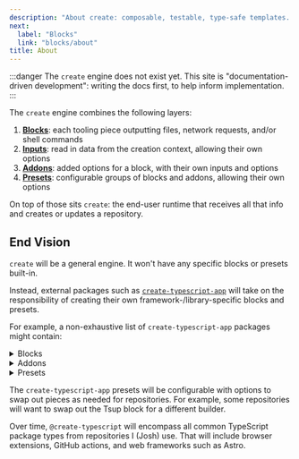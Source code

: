 ```yaml
---
description: "About create: composable, testable, type-safe templates. 💝"
next:
  label: "Blocks"
  link: "blocks/about"
title: About
---
```


:::danger
The `create` engine does not exist yet.
This site is "documentation-driven development": writing the docs first, to help inform implementation.
:::

The `create` engine combines the following layers:

1. **[Blocks](./blocks/about)**: each tooling piece outputting files, network requests, and/or shell commands
2. **[Inputs](./inputs/about)**: read in data from the creation context, allowing their own options
3. **[Addons](./addons/about)**: added options for a block, with their own inputs and options
4. **[Presets](./presets/about)**: configurable groups of blocks and addons, allowing their own options

On top of those sits `create`: the end-user runtime that receives all that info and creates or updates a repository.

## End Vision

`create` will be a general engine.
It won't have any specific blocks or presets built-in.

Instead, external packages such as [`create-typescript-app`](https://github.com/JoshuaKGoldberg/create-typescript-app) will take on the responsibility of creating their own framework-/library-specific blocks and presets.

For example, a non-exhaustive list of `create-typescript-app` packages might contain:

<details>
<summary>Blocks</summary>

- `@create-typescript/block-all-contributors`
- `@create-typescript/block-compliance`
- `@create-typescript/block-contributing`
- `@create-typescript/block-cspell`
- `@create-typescript/block-eslint`
- `@create-typescript/block-github-alt-text`
- `@create-typescript/block-husky`
- `@create-typescript/block-knip`
- `@create-typescript/block-markdownlint`
- `@create-typescript/block-package-json`
- `@create-typescript/block-pnpm`
- `@create-typescript/block-prettier`
- `@create-typescript/block-license-mit`
- `@create-typescript/block-readme`
- `@create-typescript/block-release-it`
- `@create-typescript/block-renovate`
- `@create-typescript/block-tsc`
- `@create-typescript/block-tsup`
- `@create-typescript/block-vitest`

</details>

<details>
<summary>Addons</summary>

- `@create-typescript/addon-all-contributors-auto-action`
- `@create-typescript/addon-eslint-comments`
- `@create-typescript/addon-eslint-jsdoc`
- `@create-typescript/addon-eslint-jsonc`
- `@create-typescript/addon-eslint-eslint`
- `@create-typescript/addon-eslint-md`
- `@create-typescript/addon-eslint-regexp`
- `@create-typescript/addon-eslint-perfectionist`
- `@create-typescript/addon-eslint-vitest`
- `@create-typescript/addon-markdownlint-sentences-per-line`
- `@create-typescript/addon-pnpm-dedupe`
- `@create-typescript/addon-prettier-plugin-curly`
- `@create-typescript/addon-prettier-plugin-sh`
- `@create-typescript/addon-prettier-plugin-packagejson`
- `@create-typescript/addon-tsup-bin`
- `@create-typescript/addon-vitest-console-fail-test`
- `@create-typescript/addon-vitest-coverage`
</details>

<details>
<summary>Presets</summary>

- `@create-typescript/preset-minimal`
- `@create-typescript/preset-common`
- `@create-typescript/preset-everything`

</details>

The `create-typescript-app` presets will be configurable with options to swap out pieces as needed for repositories.
For example, some repositories will want to swap out the Tsup block for a different builder.

Over time, `@create-typescript` will encompass all common TypeScript package types from repositories I (Josh) use.
That will include browser extensions, GitHub actions, and web frameworks such as Astro.
